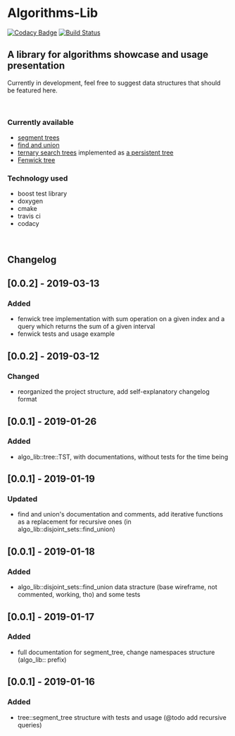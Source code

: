 # Algorithms-Lib #

[![Codacy Badge](https://api.codacy.com/project/badge/Grade/5d90d7cf3e1b4b5f9b55613dc29b7a4e)](https://app.codacy.com/app/vanbinhstudios/Algorithms-Lib?utm_source=github.com&utm_medium=referral&utm_content=fiffeek/Algorithms-Lib&utm_campaign=Badge_Grade_Dashboard)
[![Build Status](https://travis-ci.com/fiffeek/Algorithms-Lib.svg?branch=master)](https://travis-ci.com/fiffeek/Algorithms-Lib)

## A library for algorithms showcase and usage presentation ##

Currently in development, feel free to suggest data structures
that should be featured here.

<br>

### Currently available ###
- <a href="https://en.wikipedia.org/wiki/Segment_tree">segment trees</a>
- <a href="https://en.wikipedia.org/wiki/Disjoint-set_data_structure">find and union</a>
- <a href="https://en.wikipedia.org/wiki/Ternary_search_tree">ternary search trees</a> implemented as <a href="https://en.wikipedia.org/wiki/Persistent_data_structure">a persistent tree</a>
- <a href="https://en.wikipedia.org/wiki/Fenwick_tree">Fenwick tree</a>

### Technology used ###
- boost test library
- doxygen
- cmake
- travis ci
- codacy

<br>

## Changelog ##

## [0.0.2] - 2019-03-13
### Added
- fenwick tree implementation with sum operation on a given index and a query which returns the sum of a given interval
- fenwick tests and usage example 

## [0.0.2] - 2019-03-12
### Changed
- reorganized the project structure, add self-explanatory changelog format

## [0.0.1] - 2019-01-26
### Added
- algo_lib::tree::TST, with documentations, without tests for the time being

## [0.0.1] - 2019-01-19
### Updated
- find and union's documentation and comments, add iterative functions as a replacement for recursive ones (in algo_lib::disjoint_sets::find_union)

## [0.0.1] - 2019-01-18
### Added
- algo_lib::disjoint_sets::find_union data stracture (base wireframe, not commented, working, tho) and some tests

## [0.0.1] - 2019-01-17
### Added
- full documentation for segment_tree, change namespaces structure (algo_lib:: prefix)

## [0.0.1] - 2019-01-16
### Added
- tree::segment_tree structure with tests and usage (@todo add recursive queries)
